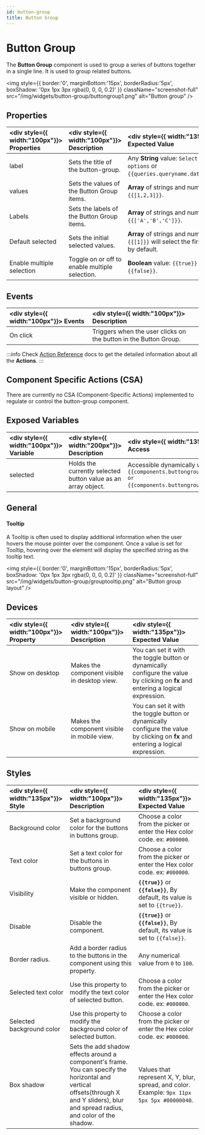 ```yaml
---
id: button-group
title: Button Group
---
```

# Button Group

The **Button Group** component is used to group a series of buttons together in a single line. It is used to group related buttons.

<div style={{textAlign: 'left'}}>

<img style={{ border:'0', marginBottom:'15px', borderRadius:'5px', boxShadow: '0px 1px 3px rgba(0, 0, 0, 0.2)' }} className="screenshot-full" src="/img/widgets/button-group/buttongroup1.png" alt="Button group" />

</div>

<div style={{paddingTop:'24px', paddingBottom:'24px'}}>

## Properties

| <div style={{ width:"100px"}}> Properties </div> | <div style={{ width:"100px"}}> Description </div> | <div style={{ width:"135px"}}> Expected Value </div> |
|:----------- |:----------- |:-------------- |
| label | Sets the title of the button-group. | Any **String** value: `Select the options` or `{{queries.queryname.data.text}}`. |
| values | Sets the values of the Button Group items. | **Array** of strings and numbers: `{{[1,2,3]}}`. |
| Labels | Sets the labels of the Button Group items. | **Array** of strings and numbers: `{{['A','B','C']}}`. |
| Default selected | Sets the initial selected values. | **Array** of strings and numbers: `{{[1]}}` will select the first button by default. |
| Enable multiple selection | Toggle on or off to enable multiple selection. | **Boolean** value: `{{true}}` or `{{false}}`. |

</div>

<div style={{paddingTop:'24px', paddingBottom:'24px'}}>

## Events

| <div style={{ width:"100px"}}> Events </div> | <div style={{ width:"100px"}}> Description </div> |
|:----------- |:----------- |
| On click | Triggers when the user clicks on the button in the Button Group. |

:::info
Check [Action Reference](/docs/category/actions-reference) docs to get the detailed information about all the **Actions**.
:::

</div>

<div style={{paddingTop:'24px', paddingBottom:'24px'}}>

## Component Specific Actions (CSA)

There are currently no CSA (Component-Specific Actions) implemented to regulate or control the button-group component.

</div>

<div style={{paddingTop:'24px', paddingBottom:'24px'}}>

## Exposed Variables

| <div style={{ width:"100px"}}> Variable </div> | <div style={{ width:"200px"}}> Description </div>| <div style={{ width:"135px"}}> How To Access </div> |
| :---------- | :---------- | :----------|
| selected | Holds the currently selected button value as an array object. | Accessible dynamically with JS (for e.g., `{{components.buttongroup1.selected[0]}} or {{components.buttongroup1.selected}}`). |

</div>

<div style={{paddingTop:'24px', paddingBottom:'24px'}}>

## General
#### Tooltip

A Tooltip is often used to display additional information when the user hovers the mouse pointer over the component. Once a value is set for Tooltip, hovering over the element will display the specified string as the tooltip text.

<div style={{textAlign: 'center'}}>

<img style={{ border:'0', marginBottom:'15px', borderRadius:'5px', boxShadow: '0px 1px 3px rgba(0, 0, 0, 0.2)' }} className="screenshot-full" src="/img/widgets/button-group/grouptooltip.png" alt="Button group layout" />

</div>

</div>

<div style={{paddingTop:'24px', paddingBottom:'24px'}}>

## Devices

| <div style={{ width:"100px"}}> Property </div> | <div style={{ width:"100px"}}> Description </div> | <div style={{ width:"135px"}}> Expected Value </div> |
| :----------- | :----------- | :----------- |
| Show on desktop | Makes the component visible in desktop view. | You can set it with the toggle button or dynamically configure the value by clicking on **fx** and entering a logical expression. |
| Show on mobile | Makes the component visible in mobile view. | You can set it with the toggle button or dynamically configure the value by clicking on **fx** and entering a logical expression. |

</div>

<div style={{paddingTop:'24px', paddingBottom:'24px'}}>

## Styles

| <div style={{ width:"135px"}}> Style </div> | <div style={{ width:"100px"}}> Description </div> | <div style={{ width:"135px"}}> Expected Value </div> |
| :---------- | :---------- | :-------------- |
| Background color | Set a background color for the buttons in buttons group. | Choose a color from the picker or enter the Hex color code. ex: `#000000`. |
| Text color | Set a text color for the buttons in buttons group. | Choose a color from the picker or enter the Hex color code. ex: `#000000`. |
| Visibility | Make the component visible or hidden. | **`{{true}}`** or **`{{false}}`**, By default, its value is set to `{{true}}`. |
| Disable | Disable the component. | **`{{true}}`** or **`{{false}}`**, By default, its value is set to  `{{false}}`. |
| Border radius. | Add a border radius to the buttons in the component using this property. | Any numerical value from `0` to `100`. |
| Selected text color | Use this property to modify the text color of selected button. | Choose a color from the picker or enter the Hex color code. ex: `#000000`. |
| Selected background color | Use this property to modify the background color of selected button. | Choose a color from the picker or enter the Hex color code. ex: `#000000`. |
| Box shadow | Sets the add shadow effects around a component's frame. You can specify the horizontal and vertical offsets(through X and Y sliders), blur and spread radius, and color of the shadow. | Values that represent X, Y, blur, spread, and color. Example: `9px 11px 5px 5px #00000040`. |

</div>